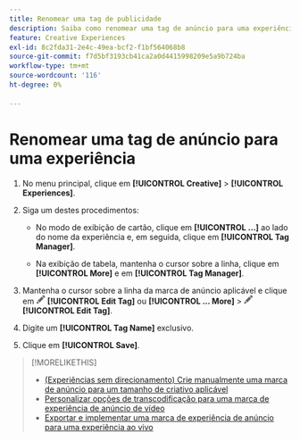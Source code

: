 ```yaml
---
title: Renomear uma tag de publicidade
description: Saiba como renomear uma tag de anúncio para uma experiência.
feature: Creative Experiences
exl-id: 8c2fda31-2e4c-49ea-bcf2-f1bf564068b8
source-git-commit: f7d5bf3193cb41ca2a0d4415998209e5a9b724ba
workflow-type: tm+mt
source-wordcount: '116'
ht-degree: 0%

---
```


# Renomear uma tag de anúncio para uma experiência

1. No menu principal, clique em **[!UICONTROL Creative]** > **[!UICONTROL Experiences]**.

1. Siga um destes procedimentos:

   * No modo de exibição de cartão, clique em **[!UICONTROL ...]** ao lado do nome da experiência e, em seguida, clique em **[!UICONTROL Tag Manager]**.

   * Na exibição de tabela, mantenha o cursor sobre a linha, clique em **[!UICONTROL More]** e em **[!UICONTROL Tag Manager]**.

1. Mantenha o cursor sobre a linha da marca de anúncio aplicável e clique em ![Editar marca](/help/creative/assets/edit-gray.png "Editar marca") **[!UICONTROL Edit Tag]** ou **[!UICONTROL ... More]** > ![Editar tag](/help/creative/assets/edit-gray.png "Editar tag") **[!UICONTROL Edit Tag]**. <!-- Tag Manager has only a list view, but no card view, as of 2/2. -->

1. Digite um **[!UICONTROL Tag Name]** exclusivo.

1. Clique em **[!UICONTROL Save]**.

>[!MORELIKETHIS]
>
>* [(Experiências sem direcionamento) Crie manualmente uma marca de anúncio para um tamanho de criativo aplicável](experience-tag-create-manually.md)
>* [Personalizar opções de transcodificação para uma marca de experiência de anúncio de vídeo](experience-tag-video-transcoding.md)
>* [Exportar e implementar uma marca de experiência de anúncio para uma experiência ao vivo](experience-tag-export.md)
